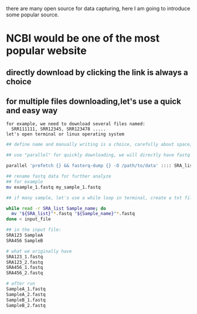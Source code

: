there are many open source for data capturing, here I am going to introduce some popular source.

# NCBI would be one of the most popular website
## directly download by clicking the link is always a choice
## for multiple files downloading,let's use a quick and easy way 
    for example, we need to download several files named:
      SRR111111, SRR12345, SRR123478 .....
    let's open terminal or linux operating system

```bash
## define name and manually writing is a choice, carefully about space, it also could be generated by clicking Accession List button, let's name it as SRA_list, for manually input, use "nano SRA_list", then we can paste or type the asscession index. (use cat SRA_list to inspect)

## use "parallel" for quickly downloading, we will directly have fastq data

parallel 'prefetch {} && fasterq-dump {} -O /path/to/data' :::: SRA_list

## rename fastq data for further analyze
## for example
mv example_1.fastq my_sample_1.fastq

## if many sample, let's use a while loop in terminal, create a txt file by nano which each line is the sample name,

while read -r SRA_list Sample_name; do
  mv "${SRA_list}"*.fastq "${Sample_name}"*.fastq
done < input_file

## in the input file:
SRA123 SampleA
SRA456 SampleB

# what we originally have
SRA123_1.fastq
SRA123_2.fastq
SRA456_1.fastq
SRA456_2.fastq

# after run
SampleA_1.fastq
SampleA_2.fastq
SampleB_1.fastq
SampleB_2.fastq
```

